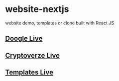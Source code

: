 # website-nextjs
website demo, templates or clone built with React JS

## [Doogle Live](https://search-doogle.netlify.app/)

## [Cryptoverze Live](https://cryptoverze.netlify.app/)

## [Templates Live](https://ulrich-tonmoy.github.io/website-reactjs/)